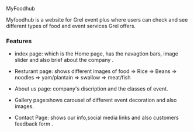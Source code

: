  MyFoodhub

Myfoodhub is a website for Grel event plus where users can check and see different types of food and event services Grel offers.

### Features
* index page: which is the Home page, has the navagtion bars, image slider and also brief about the company .
* Resturant page: shows different images of food
=> Rice
=> Beans
=> noodles
=> yam/plantain
=> swallow
=> meat/fish

* About us page: company's discription and the classes of event.
* Gallery page:shows carousel of different event decoration and also    images.
* Contact Page: shows our info,social media links and also customers feedback form .
 

